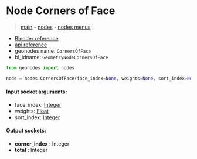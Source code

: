 # Node Corners of Face

> [main](../structure.md) - [nodes](nodes.md) - [nodes menus](nodes_menus.md)

- [Blender reference](https://docs.blender.org/manual/en/latest/modeling/geometry_nodes/mesh_topology/corners_of_face.html)
- [api reference](https://docs.blender.org/api/current/bpy.types.GeometryNodeCornersOfFace.html)
- geonodes name: `CornersOfFace`
- bl_idname: `GeometryNodeCornersOfFace`

```python
from geonodes import nodes

node = nodes.CornersOfFace(face_index=None, weights=None, sort_index=None)
```

#### Input socket arguments:

- face_index: [Integer](Integer.md)
- weights: [Float](Float.md)
- sort_index: [Integer](Integer.md)

#### Output sockets:

- **corner_index** : Integer
- **total** : Integer

